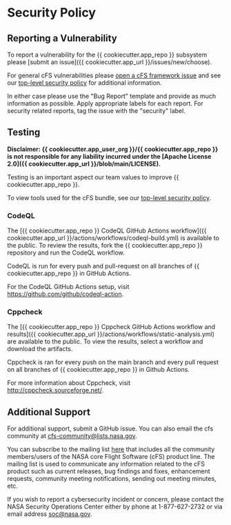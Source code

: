 # Security Policy

## Reporting a Vulnerability

To report a vulnerability for the {{ cookiecutter.app_repo }} subsystem please [submit an issue]({{ cookiecutter.app_url }}/issues/new/choose).

For general cFS vulnerabilities please [open a cFS framework issue](https://github.com/nasa/cfs/issues/new/choose) and see our [top-level security policy](https://github.com/nasa/cFS/security/policy) for additional information.

In either case please use the "Bug Report" template and provide as much information as possible. Apply appropriate labels for each report. For security related reports, tag the issue with the "security" label.

## Testing

**Disclaimer: {{ cookiecutter.app_user_org }}/{{ cookiecutter.app_repo }} is not responsible for any liability incurred under the [Apache License 2.0]({{ cookiecutter.app_url }}/blob/main/LICENSE).**

Testing is an important aspect our team values to improve {{ cookiecutter.app_repo }}.

To view tools used for the cFS bundle, see our [top-level security policy](https://github.com/nasa/cFS/security/policy).

### CodeQL

The [{{ cookiecutter.app_repo }} CodeQL GitHub Actions workflow]({{ cookiecutter.app_url }}/actions/workflows/codeql-build.yml) is available to the public. To review the results, fork the {{ cookiecutter.app_repo }} repository and run the CodeQL workflow.

CodeQL is run for every push and pull-request on all branches of {{ cookiecutter.app_repo }} in GitHub Actions.

For the CodeQL GitHub Actions setup, visit https://github.com/github/codeql-action.

### Cppcheck

The [{{ cookiecutter.app_repo }} Cppcheck GitHub Actions workflow and results]({{ cookiecutter.app_url }}/actions/workflows/static-analysis.yml) are available to the public. To view the results, select a workflow and download the artifacts.

Cppcheck is ran for every push on the main branch and every pull request on all branches of {{ cookiecutter.app_repo }} in Github Actions.

For more information about Cppcheck, visit http://cppcheck.sourceforge.net/.

## Additional Support

For additional support, submit a GitHub issue. You can also email the cfs community at cfs-community@lists.nasa.gov.

You can subscribe to the mailing list [here](https://lists.nasa.gov/mailman/listinfo/cfs-community) that includes all the community members/users of the NASA core Flight Software (cFS) product line. The mailing list is used to communicate any information related to the cFS product such as current releases, bug findings and fixes, enhancement requests, community meeting notifications, sending out meeting minutes, etc.

If you wish to report a cybersecurity incident or concern, please contact the NASA Security Operations Center either by phone at 1-877-627-2732 or via email address soc@nasa.gov.

